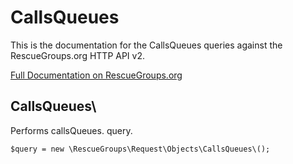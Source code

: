 # CallsQueues

This is the documentation for the CallsQueues queries against the RescueGroups.org HTTP API v2.

[Full Documentation on RescueGroups.org](https://userguide.rescuegroups.org/display/APIDG/Object+definitions#Objectdefinitions-callsQueues)

## CallsQueues\

Performs callsQueues. query.

    $query = new \RescueGroups\Request\Objects\CallsQueues\();


